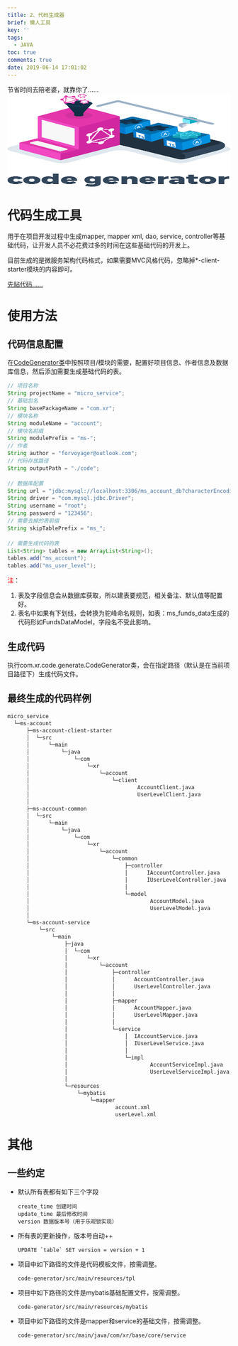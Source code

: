 ```yaml
---
title: 2、代码生成器
brief: 懒人工具
key: ''
tags:
  - JAVA
toc: true
comments: true
date: 2019-06-14 17:01:02
---
```


节省时间去陪老婆，就靠你了……
![](/pic/unclassified/codegen-cover.png)

<!-- more -->

# 代码生成工具
用于在项目开发过程中生成mapper, mapper xml, dao, service, controller等基础代码，让开发人员不必花费过多的时间在这些基础代码的开发上。

目前生成的是微服务架构代码格式，如果需要MVC风格代码，忽略掉*-client-starter模块的内容即可。

[先贴代码……](https://github.com/forvoyager/code-generator)


# 使用方法
## 代码信息配置
在[CodeGenerator类](https://github.com/forvoyager/code-generator/blob/master/src/main/java/com/xr/code/generate/CodeGenerator.java)中按照项目/模块的需要，配置好项目信息、作者信息及数据库信息，然后添加需要生成基础代码的表。
``` java
// 项目名称
String projectName = "micro_service";
// 基础包名
String basePackageName = "com.xr";
// 模块名称
String moduleName = "account";
// 模块名前缀
String modulePrefix = "ms-";
// 作者
String author = "forvoyager@outlook.com";
// 代码存放路径
String outputPath = "./code";

// 数据库配置
String url = "jdbc:mysql://localhost:3306/ms_account_db?characterEncoding=UTF-8";
String driver = "com.mysql.jdbc.Driver";
String username = "root";
String password = "123456";
// 需要去掉的表前缀
String skipTablePrefix = "ms_";

// 需要生成代码的表
List<String> tables = new ArrayList<String>();
tables.add("ms_account");
tables.add("ms_user_level");
```
<font color=red>注</font>：
1. 表及字段信息会从数据库获取，所以建表要规范，相关备注、默认值等配置好。
2. 表名中如果有下划线，会转换为驼峰命名规则，如表：ms_funds_data生成的代码形如FundsDataModel，字段名不受此影响。

## 生成代码
执行com.xr.code.generate.CodeGenerator类，会在指定路径（默认是在当前项目路径下）生成代码文件。

## 最终生成的代码样例
```
micro_service
  └─ms-account
      ├─ms-account-client-starter
      │  └─src
      │      └─main
      │          └─java
      │              └─com
      │                  └─xr
      │                      └─account
      │                          └─client
      │                                  AccountClient.java
      │                                  UserLevelClient.java
      │
      ├─ms-account-common
      │  └─src
      │      └─main
      │          └─java
      │              └─com
      │                  └─xr
      │                      └─account
      │                          └─common
      │                              ├─controller
      │                              │      IAccountController.java
      │                              │      IUserLevelController.java
      │                              │
      │                              └─model
      │                                      AccountModel.java
      │                                      UserLevelModel.java
      │
      └─ms-account-service
          └─src
              └─main
                  ├─java
                  │  └─com
                  │      └─xr
                  │          └─account
                  │              ├─controller
                  │              │      AccountController.java
                  │              │      UserLevelController.java
                  │              │
                  │              ├─mapper
                  │              │      AccountMapper.java
                  │              │      UserLevelMapper.java
                  │              │
                  │              └─service
                  │                  │  IAccountService.java
                  │                  │  IUserLevelService.java
                  │                  │
                  │                  └─impl
                  │                          AccountServiceImpl.java
                  │                          UserLevelServiceImpl.java
                  │
                  └─resources
                      └─mybatis
                          └─mapper
                                  account.xml
                                  userLevel.xml
```


# 其他

## 一些约定

* 默认所有表都有如下三个字段
    ```
    create_time 创建时间
    update_time 最后修改时间
    version 数据版本号（用于乐观锁实现）
    ```

* 所有表的更新操作，版本号自动++
    ```
    UPDATE `table` SET version = version + 1
    ```

* 项目中如下路径的文件是代码模板文件，按需调整。
    ```
    code-generator/src/main/resources/tpl
    ```

* 项目中如下路径的文件是mybatis基础配置文件，按需调整。
    ```
    code-generator/src/main/resources/mybatis
    ```

* 项目中如下路径的文件是mapper和service的基础文件，按需调整。
    ```
    code-generator/src/main/java/com/xr/base/core/service
    ```






